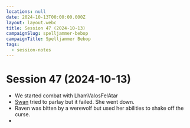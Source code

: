 ```yaml
---
locations: null
date: 2024-10-13T00:00:00.000Z
layout: layout.webc
title: Session 47 (2024-10-13)
campaignSlug: spelljammer-bebop
campaignTitle: Spelljammer Bebop
tags:
  - session-notes
---
```

# Session 47 (2024-10-13)

- We started combat with LhamValosFelAtar
- [Swan](swan.md) tried to parlay but it failed. She went down.
- Raven was bitten by a werewolf but used her abilities to shake off the curse.
- 
